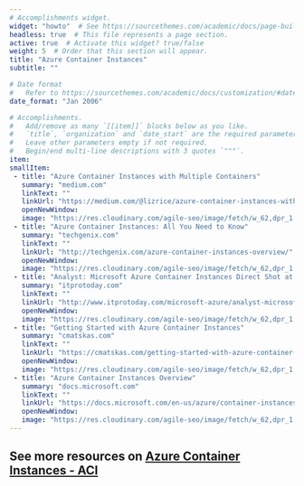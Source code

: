 ```yaml
---
# Accomplishments widget.
widget: "howto"  # See https://sourcethemes.com/academic/docs/page-builder/
headless: true  # This file represents a page section.
active: true  # Activate this widget? true/false
weight: 5  # Order that this section will appear.
title: "Azure Container Instances"
subtitle: ""

# Date format
#   Refer to https://sourcethemes.com/academic/docs/customization/#date-format
date_format: "Jan 2006"

# Accomplishments.
#   Add/remove as many `[[item]]` blocks below as you like.
#   `title`, `organization` and `date_start` are the required parameters.
#   Leave other parameters empty if not required.
#   Begin/end multi-line descriptions with 3 quotes `"""`.
item: 
smallItem: 
 - title: "Azure Container Instances with Multiple Containers"
   summary: "medium.com"
   linkText: ""
   linkUrl: "https://medium.com/@lizrice/azure-container-instances-with-multiple-containers-512c022c04ec" 
   openNewWindow: 
   image: "https://res.cloudinary.com/agile-seo/image/fetch/w_62,dpr_1.0,d_blank_am8gzx.png/https%3A%2F%2Flogo.clearbit.com%2Fmedium.com%3Fsize%3D250"
 - title: "Azure Container Instances: All You Need to Know"
   summary: "techgenix.com"
   linkText: ""
   linkUrl: "http://techgenix.com/azure-container-instances-overview/" 
   openNewWindow: 
   image: "https://res.cloudinary.com/agile-seo/image/fetch/w_62,dpr_1.0,d_blank_am8gzx.png/https%3A%2F%2Flogo.clearbit.com%2Ftechgenix.com%3Fsize%3D250"
 - title: "Analyst: Microsoft Azure Container Instances Direct Shot at Amazon and Google"
   summary: "itprotoday.com"
   linkText: ""
   linkUrl: "http://www.itprotoday.com/microsoft-azure/analyst-microsoft-azure-container-instances-direct-shot-amazon-google" 
   openNewWindow: 
   image: "https://res.cloudinary.com/agile-seo/image/fetch/w_62,dpr_1.0,d_blank_am8gzx.png/https%3A%2F%2Flogo.clearbit.com%2Fitprotoday.com%3Fsize%3D250"
 - title: "Getting Started with Azure Container Instances"
   summary: "cmatskas.com"
   linkText: ""
   linkUrl: "https://cmatskas.com/getting-started-with-azure-container-instances" 
   openNewWindow: 
   image: "https://res.cloudinary.com/agile-seo/image/fetch/w_62,dpr_1.0,d_blank_am8gzx.png/https%3A%2F%2Flogo.clearbit.com%2Fcmatskas.com%3Fsize%3D250"
 - title: "Azure Container Instances Overview"
   summary: "docs.microsoft.com"
   linkText: ""
   linkUrl: "https://docs.microsoft.com/en-us/azure/container-instances/container-instances-overview" 
   openNewWindow: 
   image: "https://res.cloudinary.com/agile-seo/image/fetch/w_62,dpr_1.0,d_blank_am8gzx.png/https%3A%2F%2Flogo.clearbit.com%2Fdocs.microsoft.com%3Fsize%3D250"
---
```

## See more resources on [Azure Container Instances - ACI](/display/containers/Azure+Container+Instances+-+ACI)

